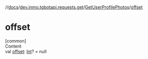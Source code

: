 //[docs](../../../index.md)/[dev.inmo.tgbotapi.requests.get](../index.md)/[GetUserProfilePhotos](index.md)/[offset](offset.md)



# offset  
[common]  
Content  
val [offset](offset.md): [Int](https://kotlinlang.org/api/latest/jvm/stdlib/kotlin/-int/index.html)? = null  



